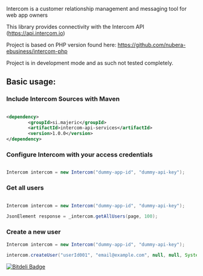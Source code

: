 Intercom is a customer relationship management and messaging tool for web app owners

This library provides connectivity with the Intercom API (https://api.intercom.io)

Project is based on PHP version found here: https://github.com/nubera-ebusiness/intercom-php


Project is in development mode and as such not tested completely.


## Basic usage:

### Include Intercom Sources with Maven

```xml

<dependency>
		<groupId>si.majeric</groupId>
		<artifactId>intercom-api-services</artifactId>
		<version>1.0.0</version>
</dependency>
```


### Configure Intercom with your access credentials

```java

Intercom intercom = new Intercom("dummy-app-id", "dummy-api-key");

```

### Get all users

```java

Intercom intercom = new Intercom("dummy-app-id", "dummy-api-key");

JsonElement response = _intercom.getAllUsers(page, 100);
```

### Create a new user

```java
Intercom intercom = new Intercom("dummy-app-id", "dummy-api-key");

intercom.createUser("userId001", "email@example.com", null, null, System.currentTimeMillis(), null, null, null, null);

```

[![Bitdeli Badge](https://d2weczhvl823v0.cloudfront.net/umajeric/intercom-api-services/trend.png)](https://bitdeli.com/free "Bitdeli Badge")

